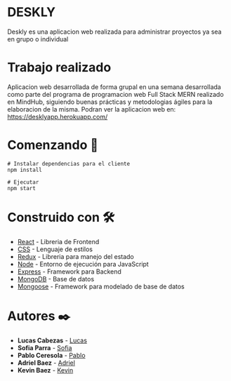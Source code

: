 # DESKLY

Deskly es una aplicacion web realizada para administrar proyectos ya sea en grupo o individual

# Trabajo realizado

Aplicacion web desarrollada de forma grupal en una semana desarrollada como parte del programa de programacion web Full Stack MERN realizado en MindHub, siguiendo buenas prácticas y metodologias ágiles para la elaboracion de la misma.
Podran ver la aplicacion web en: https://desklyapp.herokuapp.com/
# Comenzando  🚀
```
# Instalar dependencias para el cliente
npm install

# Ejecutar
npm start

```

# Construido con 🛠️
* [React](https://reactjs.org/) - Libreria de Frontend
* [CSS](https://developer.mozilla.org/es/docs/Web/CSS) - Lenguaje de estilos
* [Redux](https://es.redux.js.org/) - Libreria para manejo del estado
* [Node](https://nodejs.org/es/) - Entorno de ejecución para JavaScript 
* [Express](https://expressjs.com/es/) - Framework para Backend
* [MongoDB](https://www.mongodb.com/) - Base de datos
* [Mongoose](https://mongoosejs.com/) - Framework para modelado de base de datos

# Autores ✒️
* **Lucas Cabezas** - [Lucas](https://github.com/lucasgcabezas)
* **Sofia Parra** - [Sofia](https://github.com/parradiana)
* **Pablo Ceresola** - [Pablo](https://github.com/PabloCeresola)
* **Adriel Baez** - [Adriel](https://github.com/adrielbaez)
* **Kevin Baez** - [Kevin](https://github.com/soykevinkalen)
